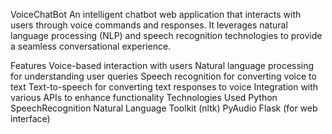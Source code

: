 VoiceChatBot
An intelligent chatbot web application that interacts with users through voice commands and responses. It leverages natural language processing (NLP) and speech recognition technologies to provide a seamless conversational experience.

Features
Voice-based interaction with users
Natural language processing for understanding user queries
Speech recognition for converting voice to text
Text-to-speech for converting text responses to voice
Integration with various APIs to enhance functionality
Technologies Used
Python
SpeechRecognition
Natural Language Toolkit (nltk)
PyAudio
Flask (for web interface)
